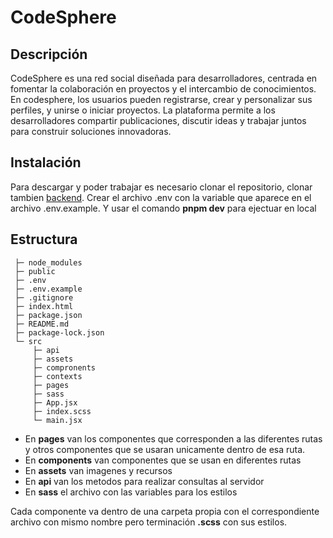# CodeSphere

## Descripción
CodeSphere es una red social diseñada para desarrolladores, centrada en fomentar la colaboración en proyectos y el intercambio de conocimientos. En codesphere, los usuarios pueden registrarse, crear y personalizar sus perfiles, y unirse o iniciar proyectos. La plataforma permite a los desarrolladores compartir publicaciones, discutir ideas y trabajar juntos para construir soluciones innovadoras.

## Instalación
Para descargar y poder trabajar es necesario clonar el repositorio, clonar tambien [backend](https://github.com/CodeSphereDevs/backend).
Crear el archivo .env con la variable que aparece en el archivo .env.example.
Y usar el comando **pnpm dev** para ejectuar en local 

## Estructura
~~~
 ├─ node_modules
 ├─ public
 ├─ .env
 ├─ .env.example
 ├─ .gitignore
 ├─ index.html
 ├─ package.json
 ├─ README.md
 ├─ package-lock.json
 └─ src
     ├─ api
     ├─ assets
     ├─ compronents
     ├─ contexts
     ├─ pages
     ├─ sass
     ├─ App.jsx
     ├─ index.scss
     └─ main.jsx
~~~

* En **pages** van los componentes que corresponden a las diferentes rutas y otros componentes que se usaran unicamente dentro de esa ruta.
* En **components** van componentes que se usan en diferentes rutas
* En **assets** van imagenes y recursos
* En **api** van los metodos para realizar consultas al servidor
* En **sass** el archivo con las variables para los estilos

Cada componente va dentro de una carpeta propia con el correspondiente archivo con mismo nombre pero terminación **.scss** con sus estilos.
